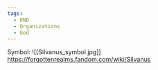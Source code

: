 ```yaml
---
tags:
  - DND
  - Organizations
  - God
---
```

Symbol:
	![[Silvanus_symbol.jpg]]
https://forgottenrealms.fandom.com/wiki/Silvanus